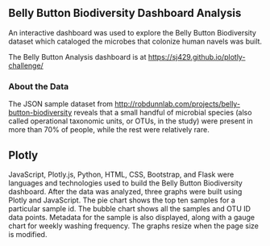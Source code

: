 ## Belly Button Biodiversity Dashboard Analysis
An interactive dashboard was used to explore the Belly Button Biodiversity dataset which cataloged the microbes that colonize human navels was built. 

The Belly Button Analysis dashboard is at https://sj429.github.io/plotly-challenge/

### About the Data
The JSON sample dataset from http://robdunnlab.com/projects/belly-button-biodiversity reveals that a small handful of microbial species (also called operational taxonomic units, or OTUs, in the study) were present in more than 70% of people, while the rest were relatively rare.

## Plotly
JavaScript, Plotly.js, Python, HTML, CSS, Bootstrap, and Flask were languages and technologies used to build the Belly Button Biodiversity dashboard. After the data was analyzed, three graphs were built using Plotly and JavaScript. The pie chart shows the top ten samples for a particular sample id. The bubble chart shows all the samples and OTU ID data points. Metadata for the sample is also displayed, along with a gauge chart for weekly washing frequency. The graphs resize when the page size is modified.
